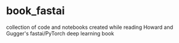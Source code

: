 # book_fastai
collection of code and notebooks created while reading Howard and Gugger's fastai/PyTorch deep learning book
